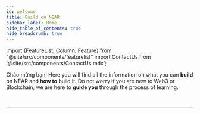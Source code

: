 ```yaml
---
id: welcome
title: Build on NEAR
sidebar_label: Home
hide_table_of_contents: true
hide_breadcrumb: true
---
```


import {FeatureList, Column, Feature} from "@site/src/components/featurelist"
import ContactUs from '@site/src/components/ContactUs.mdx';

Chào mừng bạn! Here you will find all the information on what you can **build** on NEAR and **how to** build it. Do not worry if you are new to Web3 or Blockchain, we are here to **guide you** through the process of learning.

<FeatureList>
  <Column title="Contracts">
    <Feature url="/develop/contracts/whatisacontract" title="What is a Contract?"
             subtitle="Learn what a smart contract is" image="contract.png" />
    <Feature url="/develop/contracts/quickstart" title="Build a Contract"
             subtitle="Spin-up your first smart contract" image="smartcontract.png" />
    <Feature url="/develop/testing/introduction" title="Test a Contract" subtitle="Write unit & integration tests" image="test.png" />
    <Feature url="/develop/deploy" title="Deploy a Contract" subtitle="Deploy the contract to the network" image="near-cli.png" />
  </Column>
  <Column title="Components">
    <Feature url="/bos/tutorial/quickstart" title="What is a Component?"
             subtitle="Learn about multi-chain components" image="bos-lido.png" />
    <Feature url="/bos/dev/intro" title="Dev Environment"
             subtitle="Choose your dev environment" image="update.png" />
    <Feature url="/bos/api/state" title="Build a Component"
             subtitle="Learn everything a Component can do" image="multiple.png" />
    <Feature url="/develop/integrate/frontend-components" title="Use Components in a WebApp"
             subtitle="Use the contract in a frontend" image="frontend-bos.png"  />
  </Column>
  <Column title="Applications">
    <Feature url="/develop/web3-apps/whatareweb3apps" title="What are Web3 Apps?"
             subtitle="Learn about decentralized apps" image="near-logo.png" />
    <Feature url="/develop/integrate/quickstart-frontend" title="Quickstart a Web3 App"
             subtitle="Use the contract in a frontend" image="quickstart.png"  />
    <Feature url="/develop/integrate/frontend" title="Integrate Contracts"
             subtitle="Integrate with Contracts" image="bos-contract.png"  />
    <Feature url="/develop/integrate/frontend" title="Build a Web Frontend"
             subtitle="Use the contract in a frontend" image="frontend.png"  />
  </Column>
  <Column title="Primitives">
    <Feature url="/primitives/ft" title="Fungible Tokens" subtitle="Learn how to use and make FT" image="ft.png" />
    <Feature url="/primitives/nft" title="Non-Fungible Tokens" subtitle="Enter the NFT space" image="nft.png" />
    <Feature url="/primitives/dao" title="Autonomous Organizations" subtitle="Understand DAOs" image="dao.png" />
    <Feature url="/primitives/linkdrop" title="Linkdrops" subtitle="Drop assets & onboard users" image="key.png" />
    <Feature url="/primitives/oracles" title="Oracles" subtitle="On-chain oracles to query prices" image="oracle.png" />
  </Column>
  <Column title="Data Infrastructure">
    <Feature url="/bos/queryapi/big-query" title="Google BigQuery" 
             subtitle="Query network data efficiently" image="experiment.png" />
    <Feature url="/bos/queryapi/intro" title="QueryAPI" subtitle="The simplest way to build indexers" image="blocks.png" />
    <Feature url="/tools/near-lake" title="NEAR Lake" subtitle="An Indexer that stores chain events" image="monitor.png" />
  </Column>
</FeatureList>

<br/>

---

<ContactUs />
